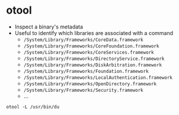 # otool

- Inspect a binary's metadata
- Useful to identify which libraries are associated with a command
  - `/System/Library/Frameworks/CoreData.framework`
  - `/System/Library/Frameworks/CoreFoundation.framework`
  - `/System/Library/Frameworks/CoreServices.framework`
  - `/System/Library/Frameworks/DirectoryService.framework`
  - `/System/Library/Frameworks/DiskArbitration.framework`
  - `/System/Library/Frameworks/Foundation.framework`
  - `/System/Library/Frameworks/LocalAuthentication.framework`
  - `/System/Library/Frameworks/OpenDirectory.framework`
  - `/System/Library/Frameworks/Security.framework`
  - ...

```shell
otool -L /usr/bin/du
```
